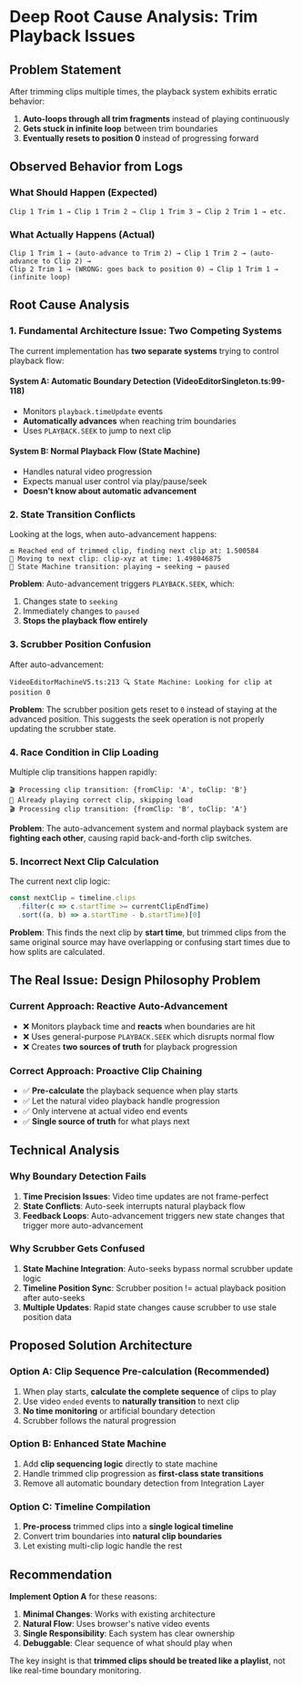 # Deep Root Cause Analysis: Trim Playback Issues

## Problem Statement

After trimming clips multiple times, the playback system exhibits erratic behavior:
1. **Auto-loops through all trim fragments** instead of playing continuously 
2. **Gets stuck in infinite loop** between trim boundaries
3. **Eventually resets to position 0** instead of progressing forward

## Observed Behavior from Logs

### What Should Happen (Expected)
```
Clip 1 Trim 1 → Clip 1 Trim 2 → Clip 1 Trim 3 → Clip 2 Trim 1 → etc.
```

### What Actually Happens (Actual)
```
Clip 1 Trim 1 → (auto-advance to Trim 2) → Clip 1 Trim 2 → (auto-advance to Clip 2) → 
Clip 2 Trim 1 → (WRONG: goes back to position 0) → Clip 1 Trim 1 → (infinite loop)
```

## Root Cause Analysis

### 1. **Fundamental Architecture Issue: Two Competing Systems**

The current implementation has **two separate systems** trying to control playback flow:

#### **System A: Automatic Boundary Detection** (VideoEditorSingleton.ts:99-118)
- Monitors `playback.timeUpdate` events
- **Automatically advances** when reaching trim boundaries
- Uses `PLAYBACK.SEEK` to jump to next clip

#### **System B: Normal Playback Flow** (State Machine)
- Handles natural video progression
- Expects manual user control via play/pause/seek
- **Doesn't know about automatic advancement**

### 2. **State Transition Conflicts**

Looking at the logs, when auto-advancement happens:

```
🔚 Reached end of trimmed clip, finding next clip at: 1.500584
🎯 Moving to next clip: clip-xyz at time: 1.498046875
🔄 State Machine transition: playing → seeking → paused
```

**Problem**: Auto-advancement triggers `PLAYBACK.SEEK`, which:
1. Changes state to `seeking` 
2. Immediately changes to `paused`
3. **Stops the playback flow entirely**

### 3. **Scrubber Position Confusion**

After auto-advancement:
```
VideoEditorMachineV5.ts:213 🔍 State Machine: Looking for clip at position 0
```

**Problem**: The scrubber position gets reset to `0` instead of staying at the advanced position. This suggests the seek operation is not properly updating the scrubber state.

### 4. **Race Condition in Clip Loading**

Multiple clip transitions happen rapidly:
```
🎬 Processing clip transition: {fromClip: 'A', toClip: 'B'}
🔄 Already playing correct clip, skipping load  
🎬 Processing clip transition: {fromClip: 'B', toClip: 'A'}
```

**Problem**: The auto-advancement system and normal playback system are **fighting each other**, causing rapid back-and-forth clip switches.

### 5. **Incorrect Next Clip Calculation**

The current next clip logic:
```javascript
const nextClip = timeline.clips
  .filter(c => c.startTime >= currentClipEndTime)
  .sort((a, b) => a.startTime - b.startTime)[0]
```

**Problem**: This finds the next clip by **start time**, but trimmed clips from the same original source may have overlapping or confusing start times due to how splits are calculated.

## The Real Issue: Design Philosophy Problem

### **Current Approach: Reactive Auto-Advancement** 
- ❌ Monitors playback time and **reacts** when boundaries are hit
- ❌ Uses general-purpose `PLAYBACK.SEEK` which disrupts normal flow
- ❌ Creates **two sources of truth** for playback progression

### **Correct Approach: Proactive Clip Chaining**
- ✅ **Pre-calculate** the playback sequence when play starts
- ✅ Let the natural video playback handle progression  
- ✅ Only intervene at actual video end events
- ✅ **Single source of truth** for what plays next

## Technical Analysis

### Why Boundary Detection Fails
1. **Time Precision Issues**: Video time updates are not frame-perfect
2. **State Conflicts**: Auto-seek interrupts natural playback flow  
3. **Feedback Loops**: Auto-advancement triggers new state changes that trigger more auto-advancement

### Why Scrubber Gets Confused
1. **State Machine Integration**: Auto-seeks bypass normal scrubber update logic
2. **Timeline Position Sync**: Scrubber position != actual playback position after auto-seeks
3. **Multiple Updates**: Rapid state changes cause scrubber to use stale position data

## Proposed Solution Architecture

### **Option A: Clip Sequence Pre-calculation** (Recommended)
1. When play starts, **calculate the complete sequence** of clips to play
2. Use video `ended` events to **naturally transition** to next clip
3. **No time monitoring** or artificial boundary detection
4. Scrubber follows the natural progression

### **Option B: Enhanced State Machine** 
1. Add **clip sequencing logic** directly to state machine
2. Handle trimmed clip progression as **first-class state transitions**
3. Remove all automatic boundary detection from Integration Layer

### **Option C: Timeline Compilation**
1. **Pre-process** trimmed clips into a **single logical timeline**
2. Convert trim boundaries into **natural clip boundaries**
3. Let existing multi-clip logic handle the rest

## Recommendation

**Implement Option A** for these reasons:
1. **Minimal Changes**: Works with existing architecture
2. **Natural Flow**: Uses browser's native video events
3. **Single Responsibility**: Each system has clear ownership
4. **Debuggable**: Clear sequence of what should play when

The key insight is that **trimmed clips should be treated like a playlist**, not like real-time boundary monitoring.
